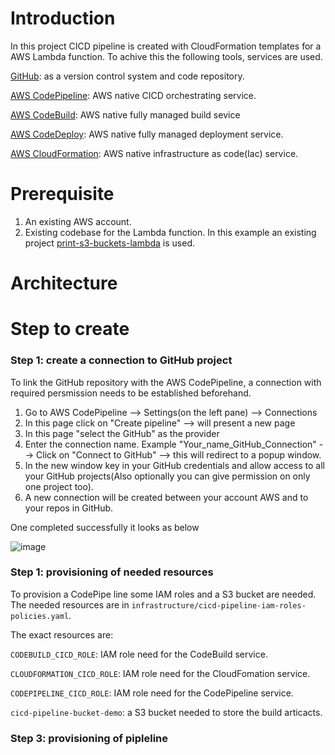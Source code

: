 # Introduction
In this project CICD pipeline is created with CloudFormation templates for a AWS Lambda function.
To achive this the following tools, services are used.

[GitHub](https://github.com/): as a version control system and code repository.

[AWS CodePipeline](https://aws.amazon.com/codepipeline/): AWS native CICD orchestrating service.

[AWS CodeBuild](https://aws.amazon.com/codebuild/): AWS native fully managed build sevice

[AWS CodeDeploy](https://aws.amazon.com/codedeploy/): AWS native fully managed deployment service.

[AWS CloudFormation](https://aws.amazon.com/cloudformation/): AWS native infrastructure as code(Iac) service.

# Prerequisite
1. An existing AWS account.
2. Existing codebase for the Lambda function. In this example an existing project [print-s3-buckets-lambda](https://github.com/Kirity/print-s3-buckets-lambda) is used.

# Architecture

# Step to create 
### Step 1: create a connection to GitHub project

To link the GitHub repository with the AWS CodePipeline, a connection with required persmission needs to be established beforehand.
1. Go to AWS CodePipeline --> Settings(on the left pane) --> Connections
2. In this page click on "Create pipeline" --> will present a new page
3. In this page "select the GitHub" as the provider
4. Enter the connection name. Example "Your_name_GitHub_Connection" --> Click on "Connect to GitHub" --> this will redirect to a popup window.
6. In the new window key in your GitHub credentials and allow access to all your GitHub projects(Also optionally you can give permission on only one project too).
7. A new connection will be created between your account AWS and to your repos in GitHub.

One completed successfully it looks as below

 ![image](https://user-images.githubusercontent.com/15073157/193419783-be140835-2a3b-45cf-acc5-11935cb9f59b.png)

### Step 1: provisioning of needed resources
To provision a CodePipe line some IAM roles and a S3 bucket are needed. The needed resources are in ```infrastructure/cicd-pipeline-iam-roles-policies.yaml```.

The exact resources are:

```CODEBUILD_CICD_ROLE```:  IAM role need for the CodeBuild service.

```CLOUDFORMATION_CICD_ROLE```: IAM role need for the CloudFomation service.

```CODEPIPELINE_CICD_ROLE```: IAM role need for the CodePipeline service.

```cicd-pipeline-bucket-demo```: a S3 bucket needed to store the build articacts.



### Step 3: provisioning of pipleline 


